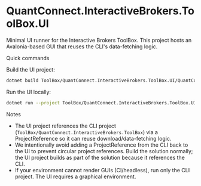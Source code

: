 # QuantConnect.InteractiveBrokers.ToolBox.UI

Minimal UI runner for the Interactive Brokers ToolBox. This project hosts an Avalonia-based GUI that reuses the CLI's data-fetching logic.

Quick commands

Build the UI project:

```bash
dotnet build ToolBox/QuantConnect.InteractiveBrokers.ToolBox.UI/QuantConnect.InteractiveBrokers.ToolBox.UI.csproj -c Debug
```

Run the UI locally:

```bash
dotnet run --project ToolBox/QuantConnect.InteractiveBrokers.ToolBox.UI/QuantConnect.InteractiveBrokers.ToolBox.UI.csproj -c Debug
```

Notes
- The UI project references the CLI project (`ToolBox/QuantConnect.InteractiveBrokers.ToolBox`) via a ProjectReference so it can reuse download/data-fetching logic.
- We intentionally avoid adding a ProjectReference from the CLI back to the UI to prevent circular project references. Build the solution normally; the UI project builds as part of the solution because it references the CLI.
- If your environment cannot render GUIs (CI/headless), run only the CLI project. The UI requires a graphical environment.

